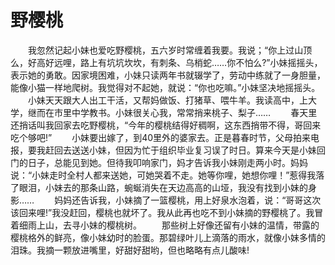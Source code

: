 # 野樱桃
　　我忽然记起小妹也爱吃野樱桃，五六岁时常缠着我要。我说；“你上过山顶么，好高好远哩，路上有坑坑坎坎，有刺条、乌梢蛇……你不怕么?”小妹摇摇头，表示她的勇敢。因家境困难，小妹只读两年书就辍学了，劳动中练就了一身胆量，能像小猫一样地爬树。我觉得对不起她，就说：“你也吃嘛。”小妹坚决地摇摇头。 
　　小妹天天跟大人出工干活，又帮妈做饭、打猪草、喂牛羊。我读高中，上大学，继而在市里中学教书。小妹很关心我，常常捎来桃子、梨子…… 
　　春天里还捎话叫我回家去吃野樱桃，“今年的樱桃结得好稠啊，这东西捎带不得，哥回来吃个够吧!” 
　　小妹要出嫁了，到40里外的婆家去。正是暮春时节，父母拍来电报，要我赶回去送送小妹，但因为忙于组织毕业复习误了时日。算来今天是小妹回门的日子，总能见到她。但待我叩响家门，妈才告诉我小妹刚走两小时。妈妈说：“小妹走时全村人都来送她，可她哭着不走。她等你哩，她想你哩！”惹得我落了眼泪，小妹去的那条山路，蜿蜒消失在天边高高的山垭，我没有找到小妹的身影…… 
　　妈妈还告诉我，小妹摘了一篮樱桃，用上好泉水泡着，说：“哥哥这次该回来哩!”我没赶回，樱桃也就坏了。我从此再也吃不到小妹摘的野樱桃了。我冒着细雨上山，去寻小妹的樱桃树。 
　　那些树上好像还留有小妹的温情，带露的樱桃格外的鲜亮，像小妹幼时的脸蛋。那碧绿叶儿上滴落的雨水，就像小妹多情的泪珠。我摘一颗放进嘴里，好甜好甜哟，但也略略有点儿酸味!
 